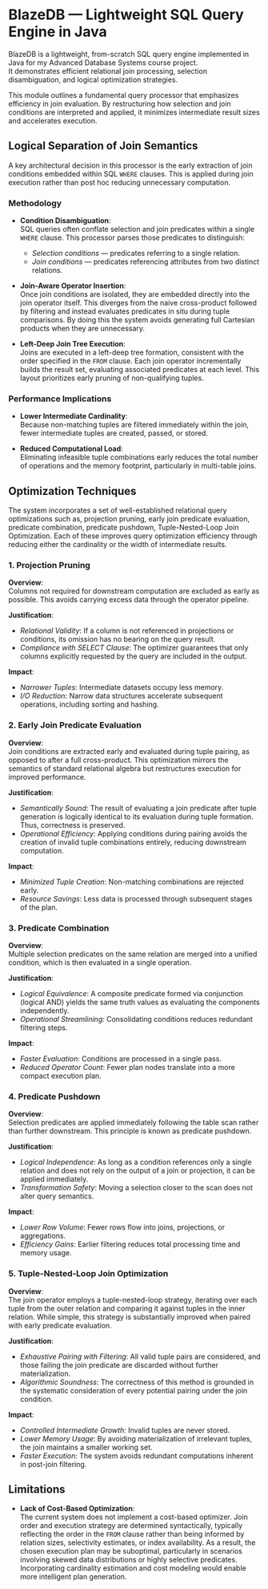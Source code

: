 # BlazeDB — Lightweight SQL Query Engine in Java

BlazeDB is a lightweight, from-scratch SQL query engine implemented in Java for my Advanced Database Systems course project.  
It demonstrates efficient relational join processing, selection disambiguation, and logical optimization strategies.

This module outlines a fundamental query processor that emphasizes efficiency in join evaluation. By restructuring how selection and join conditions are interpreted and applied, it minimizes intermediate result sizes and accelerates execution.

## Logical Separation of Join Semantics

A key architectural decision in this processor is the early extraction of join conditions embedded within SQL `WHERE` clauses. This is applied during join execution rather than post hoc reducing unnecessary computation.

### Methodology

- **Condition Disambiguation**:  
  SQL queries often conflate selection and join predicates within a single `WHERE` clause. This processor parses those predicates to distinguish:
    - *Selection conditions* — predicates referring to a single relation.
    - *Join conditions* — predicates referencing attributes from two distinct relations.

- **Join-Aware Operator Insertion**:  
  Once join conditions are isolated, they are embedded directly into the join operator itself. This diverges from the naive cross-product followed by filtering and instead evaluates predicates in situ during tuple comparisons. By doing this the system avoids generating full Cartesian products when they are unnecessary.

- **Left-Deep Join Tree Execution**:  
  Joins are executed in a left-deep tree formation, consistent with the order specified in the `FROM` clause. Each join operator incrementally builds the result set, evaluating associated predicates at each level. This layout prioritizes early pruning of non-qualifying tuples.

### Performance Implications

- **Lower Intermediate Cardinality**:  
  Because non-matching tuples are filtered immediately within the join, fewer intermediate tuples are created, passed, or stored.

- **Reduced Computational Load**:  
  Eliminating infeasible tuple combinations early reduces the total number of operations and the memory footprint, particularly in multi-table joins.

## Optimization Techniques

The system incorporates a set of well-established relational query optimizations such as, projection pruning, early join predicate evaluation, predicate combination, predicate pushdown, Tuple-Nested-Loop Join Optimization. Each of these improves query optimization efficiency through reducing either the cardinality or the width of intermediate results.

### 1. Projection Pruning

**Overview**:  
Columns not required for downstream computation are excluded as early as possible. This avoids carrying excess data through the operator pipeline.

**Justification**:
- *Relational Validity*: If a column is not referenced in projections or conditions, its omission has no bearing on the query result.
- *Compliance with SELECT Clause*: The optimizer guarantees that only columns explicitly requested by the query are included in the output.

**Impact**:
- *Narrower Tuples*: Intermediate datasets occupy less memory.
- *I/O Reduction*: Narrow data structures accelerate subsequent operations, including sorting and hashing.

### 2. Early Join Predicate Evaluation

**Overview**:  
Join conditions are extracted early and evaluated during tuple pairing, as opposed to after a full cross-product. This optimization mirrors the semantics of standard relational algebra but restructures execution for improved performance.

**Justification**:
- *Semantically Sound*: The result of evaluating a join predicate after tuple generation is logically identical to its evaluation during tuple formation. Thus, correctness is preserved.
- *Operational Efficiency*: Applying conditions during pairing avoids the creation of invalid tuple combinations entirely, reducing downstream computation.

**Impact**:
- *Minimized Tuple Creation*: Non-matching combinations are rejected early.
- *Resource Savings*: Less data is processed through subsequent stages of the plan.

### 3. Predicate Combination

**Overview**:  
Multiple selection predicates on the same relation are merged into a unified condition, which is then evaluated in a single operation.

**Justification**:
- *Logical Equivalence*: A composite predicate formed via conjunction (logical AND) yields the same truth values as evaluating the components independently.
- *Operational Streamlining*: Consolidating conditions reduces redundant filtering steps.

**Impact**:
- *Faster Evaluation*: Conditions are processed in a single pass.
- *Reduced Operator Count*: Fewer plan nodes translate into a more compact execution plan.


### 4. Predicate Pushdown

**Overview**:  
Selection predicates are applied immediately following the table scan rather than further downstream. This principle is known as predicate pushdown.

**Justification**:
- *Logical Independence*: As long as a condition references only a single relation and does not rely on the output of a join or projection, it can be applied immediately.
- *Transformation Safety*: Moving a selection closer to the scan does not alter query semantics.

**Impact**:
- *Lower Row Volume*: Fewer rows flow into joins, projections, or aggregations.
- *Efficiency Gains*: Earlier filtering reduces total processing time and memory usage.


### 5. Tuple-Nested-Loop Join Optimization

**Overview**:  
The join operator employs a tuple-nested-loop strategy, iterating over each tuple from the outer relation and comparing it against tuples in the inner relation. While simple, this strategy is substantially improved when paired with early predicate evaluation.

**Justification**:
- *Exhaustive Pairing with Filtering*: All valid tuple pairs are considered, and those failing the join predicate are discarded without further materialization.
- *Algorithmic Soundness*: The correctness of this method is grounded in the systematic consideration of every potential pairing under the join condition.

**Impact**:
- *Controlled Intermediate Growth*: Invalid tuples are never stored.
- *Lower Memory Usage*: By avoiding materialization of irrelevant tuples, the join maintains a smaller working set.
- *Faster Execution*: The system avoids redundant computations inherent in post-join filtering.

## Limitations

- **Lack of Cost-Based Optimization**:  
The current system does not implement a cost-based optimizer. Join order and execution strategy are determined syntactically, typically reflecting the order in the `FROM` clause rather than being informed by relation sizes, selectivity estimates, or index availability. As a result, the chosen execution plan may be suboptimal, particularly in scenarios involving skewed data distributions or highly selective predicates. Incorporating cardinality estimation and cost modeling would enable more intelligent plan generation.
